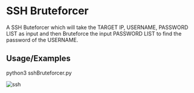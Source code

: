 
# SSH Bruteforcer

A SSH Buteforcer which will take the TARGET IP, USERNAME, PASSWORD LIST as input and then Bruteforce the input PASSWORD LIST to find the password of the USERNAME.


## Usage/Examples

python3 sshBruteforcer.py


![ssh](https://user-images.githubusercontent.com/90102064/137584432-654c1cc0-ca35-4c5a-a91c-675a6c00b19c.png)

  
